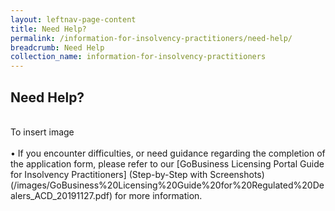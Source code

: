 ```yaml
---
layout: leftnav-page-content
title: Need Help?
permalink: /information-for-insolvency-practitioners/need-help/
breadcrumb: Need Help
collection_name: information-for-insolvency-practitioners
---
```


Need Help?
---
<br>
To insert image<br>
<br>
•	If you encounter difficulties, or need guidance regarding the completion of the application form, please refer to our [GoBusiness Licensing Portal Guide for Insolvency Practitioners] (Step-by-Step with Screenshots)(/images/GoBusiness%20Licensing%20Guide%20for%20Regulated%20Dealers_ACD_20191127.pdf) for more information.


